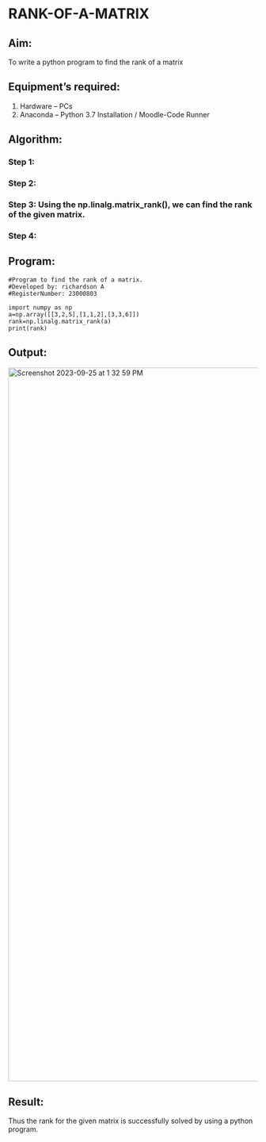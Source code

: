 # RANK-OF-A-MATRIX
## Aim:
To write a python program to find the rank of a matrix
## Equipment’s required:
1. 	Hardware – PCs
2. 	Anaconda – Python 3.7 Installation / Moodle-Code Runner
## Algorithm:
### Step 1: 
### Step 2: 
### Step 3: Using the np.linalg.matrix_rank(), we can find the rank of the given matrix.
### Step 4: 
## Program:
```
#Program to find the rank of a matrix.
#Developed by: richardson A
#RegisterNumber: 23000803

import numpy as np
a=np.array([[3,2,5],[1,1,2],[3,3,6]])
rank=np.linalg.matrix_rank(a)
print(rank)
```
## Output:

<img width="1440" alt="Screenshot 2023-09-25 at 1 32 59 PM" src="https://github.com/Richard01072002/RANK-OF-A-MATRIX/assets/141472248/03a5a66b-e2ea-4f1a-ad3c-0d8a2a442b36">


## Result:
Thus the rank for the given matrix is successfully solved by  using a python program.

